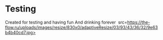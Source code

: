 # Testing
Created for testing 
and having fun
And drinking 
forever
<img> src=https://the-flow.ru/uploads/images/resize/830x0/adaptiveResize/03/93/43/36/32/9e63b4b40cd7.jpg> </img>